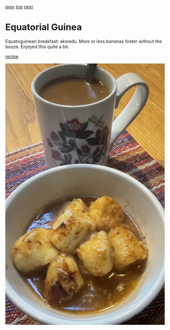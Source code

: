 [prev](el_salvador.md)
[top](../index.md)
[next](eritrea.md)
# Equatorial Guinea

Equatoguinean breakfast: akwadu. More or less bananas foster without
the booze. Enjoyed this quite a bit.

[recipe](https://www.internationalcuisine.com/baked-bananas/)

![breakfast](images/equatorial_guinea.jpeg)
